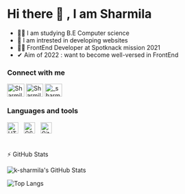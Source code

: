 ### <h1>Hi there 👋 , I am Sharmila</h1>


- 👩‍🎓 I am studying B.E Computer science <br>
- 👀 I am intrested in developing websites <br>
- 👩‍💻 FrontEnd Developer at Spotknack mission 2021 
- ✔ Aim of 2022 : want to become well-versed in FrontEnd

### <h3>Connect with me </h3>

<a href="https://twitter.com/Sharmila2707?t=EnuVeqaibWZxpi2MjXMZpg&s=09" target="blank"><img align="center" src="https://raw.githubusercontent.com/rahuldkjain/github-profile-readme-generator/master/src/images/icons/Social/twitter.svg" alt="Sharmila2707" height="30" width="40" /></a>
<a href="https://www.linkedin.com/in/sharmila-k-7b850421a" target="blank"><img align="center" src="https://raw.githubusercontent.com/rahuldkjain/github-profile-readme-generator/master/src/images/icons/Social/linked-in-alt.svg" alt="Sharmila k" height="30" width="40" /></a>
<a href="https://instagram.com/_sharmila.k_" target="blank"><img align="center" src="https://raw.githubusercontent.com/rahuldkjain/github-profile-readme-generator/master/src/images/icons/Social/instagram.svg" alt="_sharmila.k_" height="30" width="40" /></a>

### <h3>Languages and tools</h3>

<img align="left" alt="HTML5" width="26px" src="https://cdn.jsdelivr.net/gh/devicons/devicon/icons/html5/html5-original.svg" style="padding-right:10px;" />
<img align="left" alt="CSS3" width="26px" src="https://cdn.jsdelivr.net/gh/devicons/devicon/icons/css3/css3-original.svg" style="padding-right:10px;" />
<img align="left" alt="GitHub" width="26px" src="https://user-images.githubusercontent.com/3369400/139448065-39a229ba-4b06-434b-bc67-616e2ed80c8f.png" style="padding-right:10px;" />
<br><br><br>

  
   :zap: GitHub Stats

  <img align="center" alt="k-sharmila's GitHub Stats" src="https://github-readme-stats.vercel.app/api?username=k-sharmila&show_icons=true&hide_border=false&title_color=ff652f&icon_color=FFE400&bg_color=09131B&text_color=ffffff&border_color=0c1a25" /><br>


![Top Langs](http://github-readme-stats.vercel.app/api/top-langs/?username=k-sharmila&theme=aura)
